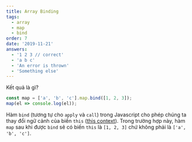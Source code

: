 ```yaml
---
title: Array Binding
tags:
  - array
  - map
  - bind
order: 7
date: '2019-11-21'
answers:
  - '1 2 3 // correct'
  - 'a b c'
  - 'An error is thrown'
  - 'Something else'
---
```


Kết quả là gì?

```javascript
const map = ['a', 'b', 'c'].map.bind([1, 2, 3]);
map(el => console.log(el));
```

<!-- explanation -->

Hàm `bind` (tương tự cho `apply` và `call`) trong Javascript cho phép chúng ta thay đổi ngữ cảnh của biến `this` ([this context](https://duthaho.com/blogs/js-this-context)). Trong trường hợp này, hàm `map` sau khi được `bind` sẽ có biến `this` là `[1, 2, 3]` chứ không phải là `['a', 'b', 'c']`.
